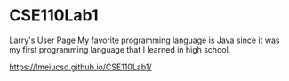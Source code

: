 # CSE110Lab1
Larry's User Page
My favorite programming language is Java since it was my first programming language that I learned in high school.

https://lmeiucsd.github.io/CSE110Lab1/